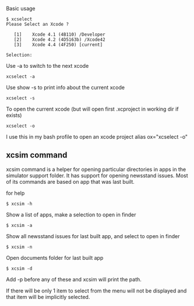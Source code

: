 Basic usage

    $ xcselect 
    Please Select an Xcode ?
    
       [1]    Xcode 4.1 (4B110) /Developer 
       [2]    Xcode 4.2 (4D5163b) /Xcode42 
       [3]    Xcode 4.4 (4F250) [current]
    
    Selection: 


Use -a to switch to the next xcode  

    xcselect -a
    
Use show -s to print info about the current xcode  

    xcselect -s

To open the current xcode (but will open first .xcproject in working dir if exists)  

    xcselect -o


I use this in my bash profile to open an xcode project 
    alias ox="xcselect -o"


xcsim command
-------------

xcsim command is a helper for opening particular directories in apps in the simulator support folder.  It has support for opening newsstand issues. Most of its commands are based on app that was last built.

for help 

    $ xcsim -h

Show a list of apps, make a selection to open in finder 

    $ xcsim -a

Show all newsstand issues for last built app, and select to open in finder

    $ xcsim -n

Open documents folder for last built app

    $ xcsim -d
    

Add -p before any of these and xcsim will print the path. 

If there will be only 1 item to select from the menu will not be displayed and that item will be implicitly selected.
